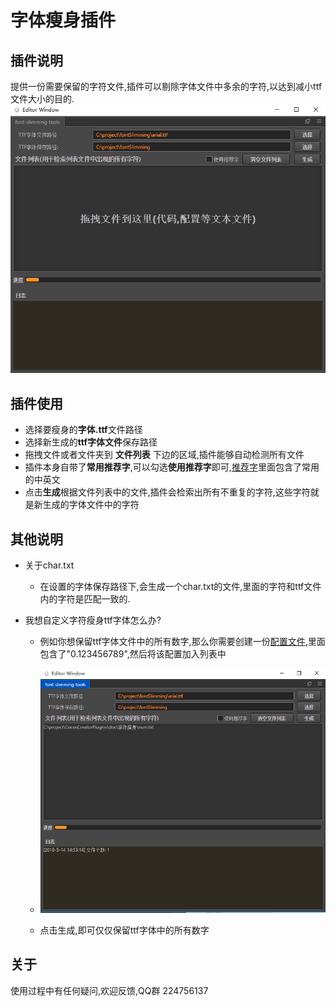 # 字体瘦身插件
## 插件说明
提供一份需要保留的字符文件,插件可以剔除字体文件中多余的字符,以达到减小ttf文件大小的目的.
![](index.png) 
## 插件使用
- 选择要瘦身的**字体.ttf**文件路径
- 选择新生成的**ttf字体文件**保存路径
- 拖拽文件或者文件夹到 **文件列表**  下边的区域,插件能够自动检测所有文件
- 插件本身自带了**常用推荐字**,可以勾选**使用推荐字**即可,[推荐字](SuggestString.txt)里面包含了常用的中英文
- 点击**生成**根据文件列表中的文件,插件会检索出所有不重复的字符,这些字符就是新生成的字体文件中的字符
## 其他说明
- 关于char.txt
    - 在设置的字体保存路径下,会生成一个char.txt的文件,里面的字符和ttf文件内的字符是匹配一致的.
    
- 我想自定义字符瘦身ttf字体怎么办?
    - 例如你想保留ttf字体文件中的所有数字,那么你需要创建一份[配置文件](num.txt),里面包含了"0.123456789",然后将该配置加入列表中
    
    - ![](example1.png)
    
    - 点击生成,即可仅仅保留ttf字体中的所有数字
        
## 关于
使用过程中有任何疑问,欢迎反馈,QQ群 224756137

